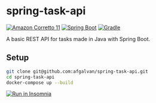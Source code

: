# spring-task-api

[![Amazon Corretto 11](https://img.shields.io/static/v1?label=Corretto&message=v11&style=for-the-badge&logo=java&labelColor=22272E&color=orange)](https://docs.aws.amazon.com/corretto/latest/corretto-11-ug/downloads-list.html)
[![Spring Boot](https://img.shields.io/static/v1?label=Spring&message=v2.4.5&style=for-the-badge&logo=spring&labelColor=22272E&color=6DB33F)](https://spring.io/projects/spring-boot)
[![Gradle](https://img.shields.io/static/v1?label=Gradle&message=v6.8.1&style=for-the-badge&logo=gradle&labelColor=22272E&color=02303A)](https://gradle.org/)

A basic REST API for tasks made in Java with Spring Boot.

## Setup

```bash
git clone git@github.com:afgalvan/spring-task-api.git
cd spring-task-api
docker-compose up --build
```

[![Run in Insomnia](https://insomnia.rest/images/run.svg)](https://insomnia.rest/run/?label=Task-API&uri=https%3A%2F%2Fgist.github.com%2Fafgalvan%2F613df5076edd5d11d0d3f2c0637a28e0)
